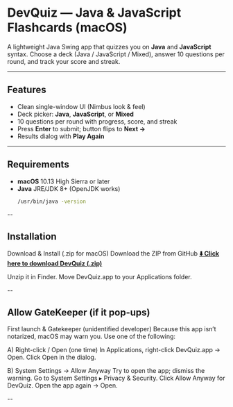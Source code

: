 # DevQuiz — Java & JavaScript Flashcards (macOS)

A lightweight Java Swing app that quizzes you on **Java** and **JavaScript** syntax. Choose a deck (Java / JavaScript / Mixed), answer 10 questions per round, and track your score and streak.

---

## Features
- Clean single-window UI (Nimbus look & feel)
- Deck picker: **Java**, **JavaScript**, or **Mixed**
- 10 questions per round with progress, score, and streak
- Press **Enter** to submit; button flips to **Next →**
- Results dialog with **Play Again**

---

## Requirements
- **macOS** 10.13 High Sierra or later  
- **Java** JRE/JDK 8+ (OpenJDK works)
  ```bash
  /usr/bin/java -version

--

## Installation 

Download & Install (.zip for macOS)
Download the ZIP from GitHub [**⬇️ Click here to download DevQuiz (.zip)**](https://github.com/rbegin95/JavaAssignement4/releases/latest/download/DevQuiz.zip)

Unzip it in Finder.
Move DevQuiz.app to your Applications folder.

--

## Allow GateKeeper (if it pop-ups)

First launch & Gatekeeper (unidentified developer)
Because this app isn’t notarized, macOS may warn you. Use one of the following:

A) Right-click / Open (one time)
In Applications, right-click DevQuiz.app → Open.
Click Open in the dialog.

B) System Settings → Allow Anyway
Try to open the app; dismiss the warning.
Go to System Settings ▸ Privacy & Security.
Click Allow Anyway for DevQuiz.
Open the app again → Open.

-- 

 